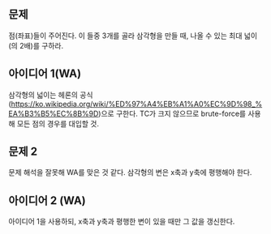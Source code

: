 ## 문제
점(좌표)들이 주어진다. 이 들중 3개를 골라 삼각형을 만들 때, 나올 수 있는 최대 넓이(의 2배)를 구하라.  

## 아이디어 1(WA)
삼각형의 넓이는 헤론의 공식(https://ko.wikipedia.org/wiki/%ED%97%A4%EB%A1%A0%EC%9D%98_%EA%B3%B5%EC%8B%9D)으로 구한다. TC가 크지 않으므로 brute-force를 사용해 모든 점의 경우를 대입할 것.  

## 문제 2
문제 해석을 잘못해 WA를 맞은 것 같다. 삼각형의 변은 x축과 y축에 평행해야 한다.  

## 아이디어 2 (WA)
아이디어 1을 사용하되, x축과 y축과 평행한 변이 있을 때만 그 값을 갱신한다.  
